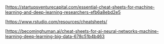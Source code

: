 [https://startupsventurecapital.com/essential-cheat-sheets-for-machine-learning-and-deep-learning-researchers-efb6a8ebd2e5

[https://www.rstudio.com/resources/cheatsheets/


[https://becominghuman.ai/cheat-sheets-for-ai-neural-networks-machine-learning-deep-learning-big-data-678c51b4b463
